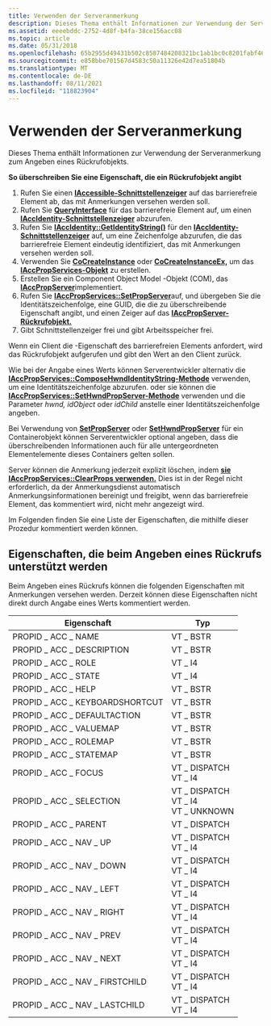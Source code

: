 ```yaml
---
title: Verwenden der Serveranmerkung
description: Dieses Thema enthält Informationen zur Verwendung der Serveranmerkung zum Angeben eines Rückrufobjekts.
ms.assetid: eeeebddc-2752-4d8f-b4fa-38ce156acc08
ms.topic: article
ms.date: 05/31/2018
ms.openlocfilehash: 65b2955d49431b502c8587484208321bc1ab1bc0c8201fabf466b60b68f548a0
ms.sourcegitcommit: e858bbe701567d4583c50a11326e42d7ea51804b
ms.translationtype: MT
ms.contentlocale: de-DE
ms.lasthandoff: 08/11/2021
ms.locfileid: "118823904"
---
```

# <a name="using-server-annotation"></a>Verwenden der Serveranmerkung

Dieses Thema enthält Informationen zur Verwendung der Serveranmerkung zum Angeben eines Rückrufobjekts.

**So überschreiben Sie eine Eigenschaft, die ein Rückrufobjekt angibt**

1.  Rufen Sie einen [**IAccessible-Schnittstellenzeiger**](/windows/desktop/api/oleacc/nn-oleacc-iaccessible) auf das barrierefreie Element ab, das mit Anmerkungen versehen werden soll.
2.  Rufen Sie [**QueryInterface**](/windows/desktop/api/unknwn/nf-unknwn-iunknown-queryinterface(q)) für das barrierefreie Element auf, um einen [**IAccIdentity-Schnittstellenzeiger**](/windows/desktop/api/oleacc/nn-oleacc-iaccidentity) abzurufen.
3.  Rufen Sie [**IAccIdentity::GetIdentityString()**](/windows/desktop/api/Oleacc/nf-oleacc-iaccidentity-getidentitystring) für den [**IAccIdentity-Schnittstellenzeiger**](/windows/desktop/api/oleacc/nn-oleacc-iaccidentity) auf, um eine Zeichenfolge abzurufen, die das barrierefreie Element eindeutig identifiziert, das mit Anmerkungen versehen werden soll.
4.  Verwenden Sie [**CoCreateInstance**](/windows/desktop/api/combaseapi/nf-combaseapi-cocreateinstance) oder [**CoCreateInstanceEx,**](/windows/desktop/api/combaseapi/nf-combaseapi-cocreateinstanceex) um das [**IAccPropServices-Objekt**](/windows/desktop/api/oleacc/nn-oleacc-iaccpropservices) zu erstellen.
5.  Erstellen Sie ein Component Object Model -Objekt (COM), das [**IAccPropServer**](/windows/desktop/api/oleacc/nn-oleacc-iaccpropserver)implementiert.
6.  Rufen Sie [**IAccPropServices::SetPropServer**](/windows/desktop/api/Oleacc/nf-oleacc-iaccpropservices-setpropserver)auf, und übergeben Sie die Identitätszeichenfolge, eine GUID, die die zu überschreibende Eigenschaft angibt, und einen Zeiger auf das [**IAccPropServer-Rückrufobjekt.**](/windows/desktop/api/oleacc/nn-oleacc-iaccpropserver)
7.  Gibt Schnittstellenzeiger frei und gibt Arbeitsspeicher frei.

Wenn ein Client die -Eigenschaft des barrierefreien Elements anfordert, wird das Rückrufobjekt aufgerufen und gibt den Wert an den Client zurück.

Wie bei der Angabe eines Werts können Serverentwickler alternativ die [**IAccPropServices::ComposeHwndIdentityString-Methode**](/windows/desktop/api/Oleacc/nf-oleacc-iaccpropservices-composehwndidentitystring) verwenden, um eine Identitätszeichenfolge abzurufen. oder sie können die [**IAccPropServices::SetHwndPropServer-Methode**](/windows/desktop/api/Oleacc/nf-oleacc-iaccpropservices-sethwndpropserver) verwenden und die Parameter *hwnd,* *idObject* oder *idChild* anstelle einer Identitätszeichenfolge angeben.

Bei Verwendung von [**SetPropServer**](/windows/desktop/api/Oleacc/nf-oleacc-iaccpropservices-setpropserver) oder [**SetHwndPropServer**](/windows/desktop/api/Oleacc/nf-oleacc-iaccpropservices-sethwndpropserver) für ein Containerobjekt können Serverentwickler optional angeben, dass die überschreibenden Informationen auch für alle untergeordneten Elementelemente dieses Containers gelten sollen.

Server können die Anmerkung jederzeit explizit löschen, indem [**sie IAccPropServices::ClearProps verwenden.**](/windows/desktop/api/Oleacc/nf-oleacc-iaccpropservices-clearprops) Dies ist in der Regel nicht erforderlich, da der Anmerkungsdienst automatisch Anmerkungsinformationen bereinigt und freigibt, wenn das barrierefreie Element, das kommentiert wird, nicht mehr angezeigt wird.

Im Folgenden finden Sie eine Liste der Eigenschaften, die mithilfe dieser Prozedur kommentiert werden können.

## <a name="properties-supported-when-specifying-a-callback"></a>Eigenschaften, die beim Angeben eines Rückrufs unterstützt werden

Beim Angeben eines Rückrufs können die folgenden Eigenschaften mit Anmerkungen versehen werden. Derzeit können diese Eigenschaften nicht direkt durch Angabe eines Werts kommentiert werden.



| Eigenschaft                      | Typ                                                             |
|-------------------------------|------------------------------------------------------------------|
| PROPID \_ ACC \_ NAME             | VT \_ BSTR                                                         |
| PROPID \_ ACC \_ DESCRIPTION      | VT \_ BSTR                                                         |
| PROPID \_ ACC \_ ROLE             | VT \_ I4                                                           |
| PROPID \_ ACC \_ STATE            | VT \_ I4                                                           |
| PROPID \_ ACC \_ HELP             | VT \_ BSTR                                                         |
| PROPID \_ ACC \_ KEYBOARDSHORTCUT | VT \_ BSTR                                                         |
| PROPID \_ ACC \_ DEFAULTACTION    | VT \_ BSTR                                                         |
| PROPID \_ ACC \_ VALUEMAP         | VT \_ BSTR                                                         |
| PROPID \_ ACC \_ ROLEMAP          | VT \_ BSTR                                                         |
| PROPID \_ ACC \_ STATEMAP         | VT \_ BSTR                                                         |
| PROPID \_ ACC \_ FOCUS            | VT \_ DISPATCH<br/> VT \_ I4<br/>                        |
| PROPID \_ ACC \_ SELECTION        | VT \_ DISPATCH<br/> VT \_ I4<br/> VT \_ UNKNOWN<br/> |
| PROPID \_ ACC \_ PARENT           | VT \_ DISPATCH                                                     |
| PROPID \_ ACC \_ NAV \_ UP          | VT \_ DISPATCH<br/> VT \_ I4<br/>                        |
| PROPID \_ ACC \_ NAV \_ DOWN        | VT \_ DISPATCH<br/> VT \_ I4<br/>                        |
| PROPID \_ ACC \_ NAV \_ LEFT        | VT \_ DISPATCH<br/> VT \_ I4<br/>                        |
| PROPID \_ ACC \_ NAV \_ RIGHT       | VT \_ DISPATCH<br/> VT \_ I4<br/>                        |
| PROPID \_ ACC \_ NAV \_ PREV        | VT \_ DISPATCH<br/> VT \_ I4<br/>                        |
| PROPID \_ ACC \_ NAV \_ NEXT        | VT \_ DISPATCH<br/> VT \_ I4<br/>                        |
| PROPID \_ ACC \_ NAV \_ FIRSTCHILD  | VT \_ DISPATCH<br/> VT \_ I4<br/>                        |
| PROPID \_ ACC \_ NAV \_ LASTCHILD   | VT \_ DISPATCH<br/> VT \_ I4<br/>                        |



 

 


